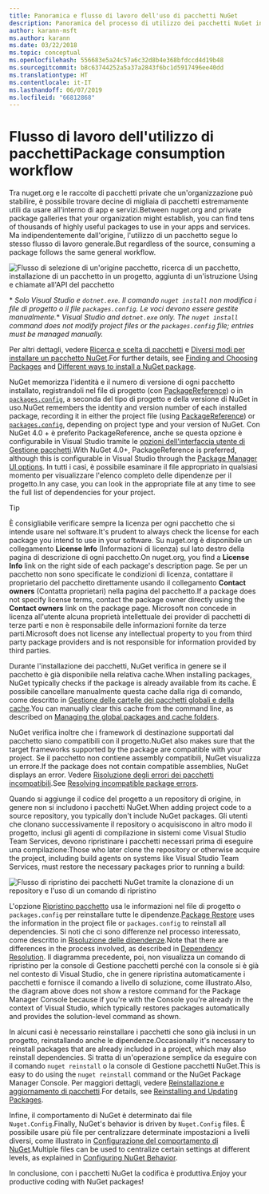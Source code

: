 ```yaml
---
title: Panoramica e flusso di lavoro dell'uso di pacchetti NuGet
description: Panoramica del processo di utilizzo dei pacchetti NuGet in un progetto, con collegamenti ad altre parti specifiche del processo.
author: karann-msft
ms.author: karann
ms.date: 03/22/2018
ms.topic: conceptual
ms.openlocfilehash: 556683e5a24c57a6c32d8b4e368bfdccd4d19b48
ms.sourcegitcommit: b8c63744252a5a37a2843f6bc1d5917496ee40dd
ms.translationtype: HT
ms.contentlocale: it-IT
ms.lasthandoff: 06/07/2019
ms.locfileid: "66812868"
---
```

# <a name="package-consumption-workflow"></a><span data-ttu-id="3fdd6-103">Flusso di lavoro dell'utilizzo di pacchetti</span><span class="sxs-lookup"><span data-stu-id="3fdd6-103">Package consumption workflow</span></span>

<span data-ttu-id="3fdd6-104">Tra nuget.org e le raccolte di pacchetti private che un'organizzazione può stabilire, è possibile trovare decine di migliaia di pacchetti estremamente utili da usare all'interno di app e servizi.</span><span class="sxs-lookup"><span data-stu-id="3fdd6-104">Between nuget.org and private package galleries that your organization might establish, you can find tens of thousands of highly useful packages to use in your apps and services.</span></span> <span data-ttu-id="3fdd6-105">Ma indipendentemente dall'origine, l'utilizzo di un pacchetto segue lo stesso flusso di lavoro generale.</span><span class="sxs-lookup"><span data-stu-id="3fdd6-105">But regardless of the source, consuming a package follows the same general workflow.</span></span>

![Flusso di selezione di un'origine pacchetto, ricerca di un pacchetto, installazione di un pacchetto in un progetto, aggiunta di un'istruzione Using e chiamate all'API del pacchetto](media/Overview-01-GeneralFlow.png)

<span data-ttu-id="3fdd6-107">\* _Solo Visual Studio e `dotnet.exe`. Il comando `nuget install` non modifica i file di progetto o il file `packages.config`. Le voci devono essere gestite manualmente._</span><span class="sxs-lookup"><span data-stu-id="3fdd6-107">\* _Visual Studio and `dotnet.exe` only. The `nuget install` command does not modify project files or the `packages.config` file; entries must be managed manually._</span></span>

<span data-ttu-id="3fdd6-108">Per altri dettagli, vedere [Ricerca e scelta di pacchetti](../consume-packages/finding-and-choosing-packages.md) e [Diversi modi per installare un pacchetto NuGet](ways-to-install-a-package.md).</span><span class="sxs-lookup"><span data-stu-id="3fdd6-108">For further details, see [Finding and Choosing Packages](../consume-packages/finding-and-choosing-packages.md) and [Different ways to install a NuGet package](ways-to-install-a-package.md).</span></span>

<span data-ttu-id="3fdd6-109">NuGet memorizza l'identità e il numero di versione di ogni pacchetto installato, registrandoli nel file di progetto (con [PackageReference](../consume-packages/package-references-in-project-files.md)) o in [`packages.config`](../reference/packages-config.md), a seconda del tipo di progetto e della versione di NuGet in uso.</span><span class="sxs-lookup"><span data-stu-id="3fdd6-109">NuGet remembers the identity and version number of each installed package, recording it in either the project file (using [PackageReference](../consume-packages/package-references-in-project-files.md)) or [`packages.config`](../reference/packages-config.md), depending on project type and your version of NuGet.</span></span> <span data-ttu-id="3fdd6-110">Con NuGet 4.0 + è preferito PackageReference, anche se questa opzione è configurabile in Visual Studio tramite le [opzioni dell'interfaccia utente di Gestione pacchetti](../tools/package-manager-ui.md).</span><span class="sxs-lookup"><span data-stu-id="3fdd6-110">With NuGet 4.0+, PackageReference is preferred, although this is configurable in Visual Studio through the [Package Manager UI options](../tools/package-manager-ui.md).</span></span> <span data-ttu-id="3fdd6-111">In tutti i casi, è possibile esaminare il file appropriato in qualsiasi momento per visualizzare l'elenco completo delle dipendenze per il progetto.</span><span class="sxs-lookup"><span data-stu-id="3fdd6-111">In any case, you can look in the appropriate file at any time to see the full list of dependencies for your project.</span></span>

> [!Tip]
> <span data-ttu-id="3fdd6-112">È consigliabile verificare sempre la licenza per ogni pacchetto che si intende usare nel software.</span><span class="sxs-lookup"><span data-stu-id="3fdd6-112">It's prudent to always check the license for each package you intend to use in your software.</span></span> <span data-ttu-id="3fdd6-113">Su nuget.org è disponibile un collegamento **License Info** (Informazioni di licenza) sul lato destro della pagina di descrizione di ogni pacchetto.</span><span class="sxs-lookup"><span data-stu-id="3fdd6-113">On nuget.org, you find a **License Info** link on the right side of each package's description page.</span></span> <span data-ttu-id="3fdd6-114">Se per un pacchetto non sono specificate le condizioni di licenza, contattare il proprietario del pacchetto direttamente usando il collegamento **Contact owners** (Contatta proprietari) nella pagina del pacchetto.</span><span class="sxs-lookup"><span data-stu-id="3fdd6-114">If a package does not specify license terms, contact the package owner directly using the **Contact owners** link on the package page.</span></span> <span data-ttu-id="3fdd6-115">Microsoft non concede in licenza all'utente alcuna proprietà intellettuale dei provider di pacchetti di terze parti e non è responsabile delle informazioni fornite da terze parti.</span><span class="sxs-lookup"><span data-stu-id="3fdd6-115">Microsoft does not license any intellectual property to you from third party package providers and is not responsible for information provided by third parties.</span></span>

<span data-ttu-id="3fdd6-116">Durante l'installazione dei pacchetti, NuGet verifica in genere se il pacchetto è già disponibile nella relativa cache.</span><span class="sxs-lookup"><span data-stu-id="3fdd6-116">When installing packages, NuGet typically checks if the package is already available from its cache.</span></span> <span data-ttu-id="3fdd6-117">È possibile cancellare manualmente questa cache dalla riga di comando, come descritto in [Gestione delle cartelle dei pacchetti globali e della cache](../consume-packages/managing-the-global-packages-and-cache-folders.md).</span><span class="sxs-lookup"><span data-stu-id="3fdd6-117">You can manually clear this cache from the command line, as described on [Managing the global packages and cache folders](../consume-packages/managing-the-global-packages-and-cache-folders.md).</span></span>

<span data-ttu-id="3fdd6-118">NuGet verifica inoltre che i framework di destinazione supportati dal pacchetto siano compatibili con il progetto.</span><span class="sxs-lookup"><span data-stu-id="3fdd6-118">NuGet also makes sure that the target frameworks supported by the package are compatible with your project.</span></span> <span data-ttu-id="3fdd6-119">Se il pacchetto non contiene assembly compatibili, NuGet visualizza un errore.</span><span class="sxs-lookup"><span data-stu-id="3fdd6-119">If the package does not contain compatible assemblies, NuGet displays an error.</span></span> <span data-ttu-id="3fdd6-120">Vedere [Risoluzione degli errori dei pacchetti incompatibili](dependency-resolution.md#resolving-incompatible-package-errors).</span><span class="sxs-lookup"><span data-stu-id="3fdd6-120">See [Resolving incompatible package errors](dependency-resolution.md#resolving-incompatible-package-errors).</span></span>

<span data-ttu-id="3fdd6-121">Quando si aggiunge il codice del progetto a un repository di origine, in genere non si includono i pacchetti NuGet.</span><span class="sxs-lookup"><span data-stu-id="3fdd6-121">When adding project code to a source repository, you typically don't include NuGet packages.</span></span> <span data-ttu-id="3fdd6-122">Gli utenti che clonano successivamente il repository o acquisiscono in altro modo il progetto, inclusi gli agenti di compilazione in sistemi come Visual Studio Team Services, devono ripristinare i pacchetti necessari prima di eseguire una compilazione:</span><span class="sxs-lookup"><span data-stu-id="3fdd6-122">Those who later clone the repository or otherwise acquire the project, including build agents on systems like Visual Studio Team Services, must restore the necessary packages prior to running a build:</span></span>

![Flusso di ripristino dei pacchetti NuGet tramite la clonazione di un repository e l'uso di un comando di ripristino](media/Overview-02-RestoreFlow.png)

<span data-ttu-id="3fdd6-124">L'opzione [Ripristino pacchetto](../consume-packages/package-restore.md) usa le informazioni nel file di progetto o `packages.config` per reinstallare tutte le dipendenze.</span><span class="sxs-lookup"><span data-stu-id="3fdd6-124">[Package Restore](../consume-packages/package-restore.md) uses the information in the project file or `packages.config` to reinstall all dependencies.</span></span> <span data-ttu-id="3fdd6-125">Si noti che ci sono differenze nel processo interessato, come descritto in [Risoluzione delle dipendenze](../consume-packages/dependency-resolution.md).</span><span class="sxs-lookup"><span data-stu-id="3fdd6-125">Note that there are differences in the process involved, as described in [Dependency Resolution](../consume-packages/dependency-resolution.md).</span></span> <span data-ttu-id="3fdd6-126">Il diagramma precedente, poi, non visualizza un comando di ripristino per la console di Gestione pacchetti perché con la console si è già nel contesto di Visual Studio, che in genere ripristina automaticamente i pacchetti e fornisce il comando a livello di soluzione, come illustrato.</span><span class="sxs-lookup"><span data-stu-id="3fdd6-126">Also, the diagram above does not show a restore command for the Package Manager Console because if you're with the Console you're already in the context of Visual Studio, which typically restores packages automatically and provides the solution-level command as shown.</span></span>

<span data-ttu-id="3fdd6-127">In alcuni casi è necessario reinstallare i pacchetti che sono già inclusi in un progetto, reinstallando anche le dipendenze.</span><span class="sxs-lookup"><span data-stu-id="3fdd6-127">Occasionally it's necessary to reinstall packages that are already included in a project, which may also reinstall dependencies.</span></span> <span data-ttu-id="3fdd6-128">Si tratta di un'operazione semplice da eseguire con il comando `nuget reinstall` o la console di Gestione pacchetti NuGet.</span><span class="sxs-lookup"><span data-stu-id="3fdd6-128">This is easy to do using the `nuget reinstall` command or the NuGet Package Manager Console.</span></span> <span data-ttu-id="3fdd6-129">Per maggiori dettagli, vedere [Reinstallazione e aggiornamento di pacchetti](../consume-packages/reinstalling-and-updating-packages.md).</span><span class="sxs-lookup"><span data-stu-id="3fdd6-129">For details, see [Reinstalling and Updating Packages](../consume-packages/reinstalling-and-updating-packages.md).</span></span>

<span data-ttu-id="3fdd6-130">Infine, il comportamento di NuGet è determinato dai file `Nuget.Config`.</span><span class="sxs-lookup"><span data-stu-id="3fdd6-130">Finally, NuGet's behavior is driven by `Nuget.Config` files.</span></span> <span data-ttu-id="3fdd6-131">È possibile usare più file per centralizzare determinate impostazioni a livelli diversi, come illustrato in [Configurazione del comportamento di NuGet](../consume-packages/configuring-nuget-behavior.md).</span><span class="sxs-lookup"><span data-stu-id="3fdd6-131">Multiple files can be used to centralize certain settings at different levels, as explained in [Configuring NuGet Behavior](../consume-packages/configuring-nuget-behavior.md).</span></span>

<span data-ttu-id="3fdd6-132">In conclusione, con i pacchetti NuGet la codifica è produttiva.</span><span class="sxs-lookup"><span data-stu-id="3fdd6-132">Enjoy your productive coding with NuGet packages!</span></span>
